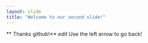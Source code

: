 ```yaml
---
layout: slide
title: "Welcome to our second slide!"
---
```

** Thanks github!** *edit*
Use the left arrow to go back!

